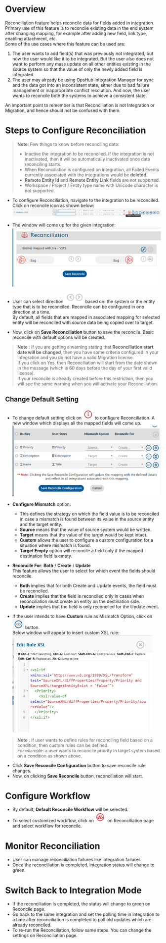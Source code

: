 # Overview

Reconciliation feature helps reconcile data for fields added in integration. Primary use of this feature is to reconcile existing data in the end system after changing mapping, for example after adding new field, link type, enabling attachment, etc.  
Some of the use cases where this feature can be used are:
1. The user wants to add field(s) that was previously not integrated, but now the user would like it to be integrated. But the user also does not want to perform any mass update on all other entities existing in the source system so that the value of only the newly added field is integrated.  
2. The user may already be using OpsHub Integration Manager for sync and the data got into an inconsistent state, either due to bad failure management or inappropriate conflict resolution. And now, the user wants to reconcile both the systems to achieve a consistent state.  

An important point to remember is that Reconciliation is not Integration or Migration, and hence should not be confused with them.

# Steps to Configure Reconciliation

> **Note**: Few things to know before reconciling data:  
> - Inactive the integration to be reconciled. If the integration is not inactivated, then it will be automatically inactivated once data reconciling starts.  
> - When Reconciliation is configured on integration, all Failed Events currently associated with the integrations would be **deleted**.  
> - **Remote Entity Id** and **Remote Entity Link** fields are not supported.  
> - Workspace / Project / Entity type name with Unicode character is not supported.

- To configure Reconciliation, navigate to the integration to be reconciled. Click on reconcile icon as shown below:  
  ![Reconcile Icon](../assets/Reconcileicon.png)

- The window will come up for the given integration:  
  ![Config](../assets/Config1.png)

- User can select direction ![Direction](../assets/directionforreconcile.png) based on: the system or the entity type that is to be reconciled. Reconcile can be configured in one direction at a time.  
  By default, all fields that are mapped in associated mapping for selected entity will be reconciled with source data being copied over to target.

- Now, click on **Save Reconciliation** button to save the reconcile. Basic reconcile with default options will be created.

> **Note** : If you are getting a warning stating that **Reconciliation start date will be changed**, then you have some criteria configured in your integration and you do not have a valid Migration license.  
> If you click on Yes, then Reconciliation will start from the date shown in the message (which is 60 days before the day of your first valid license).  
> If your reconcile is already created before this restriction, then you will see the same warning when you will activate your Reconciliation.

## Change Default Setting

- To change default setting click on ![Config Rule](../assets/configrule.png) to configure Reconciliation. A new window which displays all the mapped fields will come up.  
  ![Mapping Fields](../assets/Mapping.png)

- **Configure Mismatch** option:  
  - This defines the strategy on which the field value is to be reconciled in case a mismatch is found between its value in the source entity and the target entity.  
  - **Source** means that the value of source system would be written.  
  - **Target** means that the value of the target would be kept intact.  
  - **Custom** allows the user to configure a custom configuration for a situation where mismatch is found.  
  - **Target Empty** option will reconcile a field only if the mapped destination field is empty.

- **Reconcile For**: **Both** / **Create** / **Update**  
  This feature allows the user to select for which event the fields should reconcile.  
  - **Both** implies that for both Create and Update events, the field must be reconciled.  
  - **Create** implies that the field is reconciled only in cases when reconciliation must create an entity on the destination side.  
  - **Update** implies that the field is only reconciled for the Update event.

- If the user intends to have **Custom** rule as Mismatch Option, click on ![Edit Rule Icon](../assets/editruleicon.png) button.  
  Below window will appear to insert custom XSL rule:  
  ![Custom Rule](../assets/editrule.png)

> **Note** : If user wants to define rules for reconciling field based on a condition, then custom rules can be defined.  
> For example: a user wants to reconcile priority in target system based on a condition as shown above.

- Click **Save Reconcile Configuration** button to save reconcile rule changes.  
- Now, on clicking **Save Reconcile** button, reconciliation will start.

# Configure Workflow

- By default, **Default Reconcile Workflow** will be selected.  
- To select customized workflow, click on ![Config Workflow](../assets/configworkflow.png) on Reconciliation page and select workflow for reconcile.

# Monitor Reconciliation

- User can manage reconciliation failures like integration failures.  
- Once the reconciliation is completed, integration status will change to green.

# Switch Back to Integration Mode

- If the reconciliation is completed, the status will change to green on Reconcile page.  
- Go back to the same integration and set the polling time in integration to a time after reconciliation is completed to poll old updates which are already reconciled.  
- To re-run the Reconciliation, follow same steps. You can change the settings on Reconciliation page.
